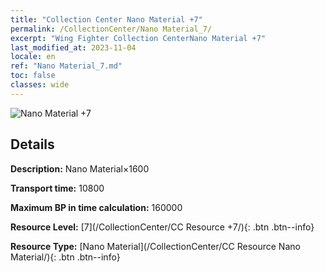 ```yaml
---
title: "Collection Center Nano Material +7"
permalink: /CollectionCenter/Nano Material_7/
excerpt: "Wing Fighter Collection CenterNano Material +7"
last_modified_at: 2023-11-04
locale: en
ref: "Nano Material_7.md"
toc: false
classes: wide
---
```



![Nano Material +7](/images/cc/CC_Nano_Material_5.png)

## Details

  **Description:** Nano Material×1600

  **Transport time:** 10800

  **Maximum BP in time calculation:** 160000

  **Resource Level:** [7](/CollectionCenter/CC Resource +7/){: .btn .btn--info}

  **Resource Type:** [Nano Material](/CollectionCenter/CC Resource Nano Material/){: .btn .btn--info}

